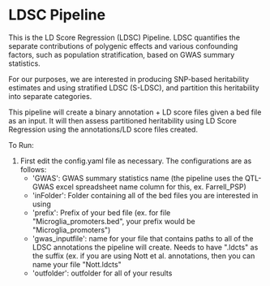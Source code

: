 # LDSC Pipeline

This is the LD Score Regression (LDSC) Pipeline. LDSC quantifies the separate contributions of polygenic effects and various confounding factors, such as population stratification, based on GWAS summary statistics. 

For our purposes, we are interested in producing SNP-based heritability estimates and using stratified LDSC (S-LDSC), and partition this heritability into separate categories. 

This pipeline will create a binary annotation + LD score files given a bed file as an input. It will then assess partitioned heritability using LD Score Regression using the annotations/LD score files created.  

To Run: 

1. First edit the config.yaml file as necessary. The configurations are as follows: 
    - 'GWAS': GWAS summary statistics name (the pipeline uses the QTL-GWAS excel spreadsheet name column for this, ex. Farrell_PSP)
    - 'inFolder': Folder containing all of the bed files you are interested in using 
    - 'prefix': Prefix of your bed file (ex. for file "Microglia_promoters.bed", your prefix would be "Microglia_promoters")
    - 'gwas_inputfile': name for your file that contains paths to all of the LDSC annotations the pipeline will create. Needs to have ".ldcts" as the suffix (ex. if you are using Nott et al. annotations, then you can name your file "Nott.ldcts"
    - 'outfolder': outfolder for all of your results 
